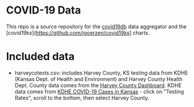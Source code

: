# COVID-19 Data

This repo is a source repository for the [covid19db](https://github.com/jgoerzen/covid19db) data aggregator and the [covid19ks](https://github.com/jgoerzen/covid19ks] charts.

# Included data

- harveycotests.csv: includes Harvey County, KS testing data from KDHE (Kansas Dept. of Health and Environment) and Harvey County Health Dept.  County data comes from the [Harvey County Dashboard](https://www.harveycounty.com/covid19stats).  KDHE data comes from [KDHE COVID-19 Cases in Kansas](https://www.coronavirus.kdheks.gov/160/COVID-19-in-Kansas) - click on "Testing Rates", scroll to the bottom, then select Harvey County.
